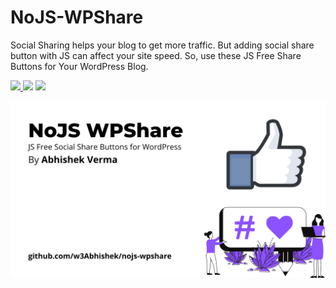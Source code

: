 # NoJS-WPShare

Social Sharing helps your blog to get more traffic. But adding social share button with JS can affect your site speed. So, use these JS Free Share Buttons for Your WordPress Blog.
 <p align="left">
<a href="http://hits.dwyl.com/w3Abhishek/nojs-wpshare" target="_blank">
      <img src="http://hits.dwyl.com/w3Abhishek/nojs-wpshare.svg&style=for-the-badge" />
    </a><img src="https://img.shields.io/docker/v/w3Abhishek/nojs-wpshare?sort=date&style=for-the-badge" />
    <a href="https://github.com/w3Abhishek" target="_blank">
      <img src="https://img.shields.io/github/followers/w3Abhishek?label=Follow&style=for-the-badge" />
    </a>
    </p>
    
![img](https://raw.githubusercontent.com/w3Abhishek/nojs-wpshare/master/NoJS%20WPShare.png)


